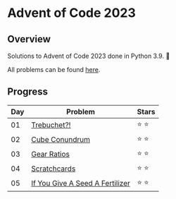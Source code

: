 # Advent of Code 2023

## Overview

Solutions to Advent of Code 2023 done in Python 3.9. 🌲

All problems can be found [here](https://adventofcode.com/2023).

## Progress
| Day | Problem | Stars |
| --- | --- | --- |
| 01 | [Trebuchet?!](https://adventofcode.com/2023/day/1) | ⭐ ⭐ |
| 02 | [Cube Conundrum](https://adventofcode.com/2023/day/2) | ⭐ ⭐ |
| 03 | [Gear Ratios](https://adventofcode.com/2023/day/3) | ⭐ ⭐ |
| 04 | [Scratchcards](https://adventofcode.com/2023/day/4) | ⭐ ⭐ |
| 05 | [If You Give A Seed A Fertilizer](https://adventofcode.com/2023/day/5) | ⭐ ⭐ |

